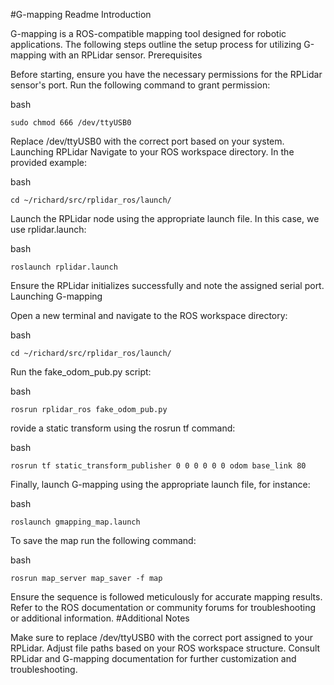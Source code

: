 #G-mapping Readme
Introduction

G-mapping is a ROS-compatible mapping tool designed for robotic applications. The following steps outline the setup process for utilizing G-mapping with an RPLidar sensor.
Prerequisites

Before starting, ensure you have the necessary permissions for the RPLidar sensor's port. Run the following command to grant permission:

bash

    sudo chmod 666 /dev/ttyUSB0

Replace /dev/ttyUSB0 with the correct port based on your system.
Launching RPLidar
 Navigate to your ROS workspace directory. In the provided example:

bash

    cd ~/richard/src/rplidar_ros/launch/

Launch the RPLidar node using the appropriate launch file. In this case, we use rplidar.launch:

bash

    roslaunch rplidar.launch

Ensure the RPLidar initializes successfully and note the assigned serial port.
Launching G-mapping

Open a new terminal and navigate to the ROS workspace directory:

bash

    cd ~/richard/src/rplidar_ros/launch/

Run the fake_odom_pub.py script:

bash

    rosrun rplidar_ros fake_odom_pub.py

rovide a static transform using the rosrun tf command:

bash

    rosrun tf static_transform_publisher 0 0 0 0 0 0 odom base_link 80

Finally, launch G-mapping using the appropriate launch file, for instance:

bash

    roslaunch gmapping_map.launch

To save the map run the following command:

bash

    rosrun map_server map_saver -f map
Ensure the sequence is followed meticulously for accurate mapping results. Refer to the ROS documentation or community forums for troubleshooting or additional information.
#Additional Notes

Make sure to replace /dev/ttyUSB0 with the correct port assigned to your RPLidar.
Adjust file paths based on your ROS workspace structure.
Consult RPLidar and G-mapping documentation for further customization and troubleshooting.

